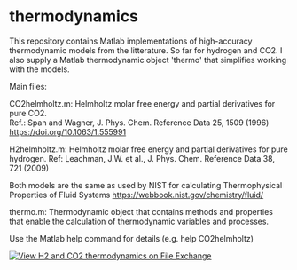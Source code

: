 # thermodynamics

This repository contains Matlab implementations of high-accuracy thermodynamic models from the litterature.  So far for hydrogen and CO2. I also supply a Matlab thermodynamic object 'thermo' that simplifies working with the models.

Main files:

CO2helmholtz.m: Helmholtz molar free energy and partial derivatives for pure CO2.  
   Ref.: Span and Wagner, J. Phys. Chem. Reference Data 25, 1509 (1996)
   https://doi.org/10.1063/1.555991
   
H2helmholtz.m: Helmholtz molar free energy and partial derivatives for pure hydrogen.
   Ref: Leachman, J.W. et al., J. Phys. Chem. Reference Data 38, 721 (2009)

Both models are the same as used by NIST for calculating Thermophysical Properties of Fluid Systems
   https://webbook.nist.gov/chemistry/fluid/

thermo.m:  Thermodynamic object that contains methods and properties that enable the calculation of thermodynamic variables and processes.

Use the Matlab help command for details (e.g. help CO2helmholtz)

[![View H2 and CO2 thermodynamics on File Exchange](https://www.mathworks.com/matlabcentral/images/matlab-file-exchange.svg)](https://se.mathworks.com/matlabcentral/fileexchange/73950-h2-and-co2-thermodynamics)
